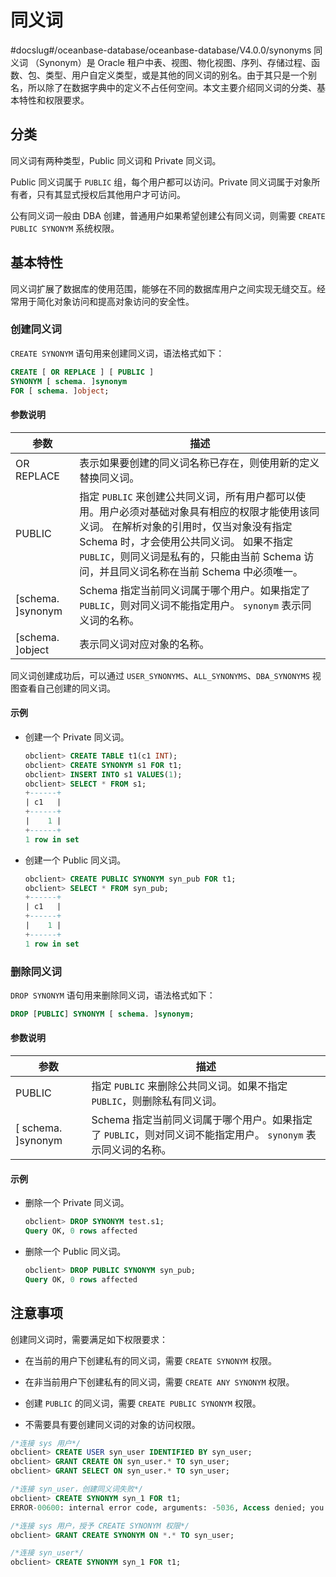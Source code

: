 同义词 
========================
#docslug#/oceanbase-database/oceanbase-database/V4.0.0/synonyms
同义词 （Synonym）是 Oracle 租户中表、视图、物化视图、序列、存储过程、函数、包、类型、用户自定义类型，或是其他的同义词的别名。由于其只是一个别名，所以除了在数据字典中的定义不占任何空间。本文主要介绍同义词的分类、基本特性和权限要求。

分类 
-----------------------

同义词有两种类型，Public 同义词和 Private 同义词。

Public 同义词属于 `PUBLIC` 组，每个用户都可以访问。Private 同义词属于对象所有者，只有其显式授权后其他用户才可访问。

公有同义词一般由 DBA 创建，普通用户如果希望创建公有同义词，则需要 `CREATE PUBLIC SYNONYM` 系统权限。

基本特性 
-------------------------

同义词扩展了数据库的使用范围，能够在不同的数据库用户之间实现无缝交互。经常用于简化对象访问和提高对象访问的安全性。

### 创建同义词 

`CREATE SYNONYM` 语句用来创建同义词，语法格式如下：

```sql
CREATE [ OR REPLACE ] [ PUBLIC ]
SYNONYM [ schema. ]synonym
FOR [ schema. ]object;
```



#### **参数说明** 



|       **参数**        |                                                                                              **描述**                                                                                              |
|---------------------|--------------------------------------------------------------------------------------------------------------------------------------------------------------------------------------------------|
| OR REPLACE          | 表示如果要创建的同义词名称已存在，则使用新的定义替换同义词。                                                                                                                                                                   |
| PUBLIC              | 指定 `PUBLIC` 来创建公共同义词，所有用户都可以使用。用户必须对基础对象具有相应的权限才能使用该同义词。 在解析对象的引用时，仅当对象没有指定 Schema 时，才会使用公共同义词。 如果不指定 `PUBLIC`，则同义词是私有的，只能由当前 Schema 访问，并且同义词名称在当前 Schema 中必须唯一。 |
| \[schema. \]synonym | Schema 指定当前同义词属于哪个用户。如果指定了 `PUBLIC`，则对同义词不能指定用户。 `synonym` 表示同义词的名称。                                                                                                             |
| \[schema. \]object  | 表示同义词对应对象的名称。                                                                                                                                                                                    |



同义词创建成功后，可以通过 `USER_SYNONYMS`、`ALL_SYNONYMS`、`DBA_SYNONYMS` 视图查看自己创建的同义词。

#### 示例 

* 创建一个 Private 同义词。

  ```sql
  obclient> CREATE TABLE t1(c1 INT);
  obclient> CREATE SYNONYM s1 FOR t1;
  obclient> INSERT INTO s1 VALUES(1);
  obclient> SELECT * FROM s1;
  +------+
  | c1   |
  +------+
  |    1 |
  +------+
  1 row in set
  ```

  


* 创建一个 Public 同义词。

  ```sql
  obclient> CREATE PUBLIC SYNONYM syn_pub FOR t1;
  obclient> SELECT * FROM syn_pub;
  +------+
  | c1   |
  +------+
  |    1 |
  +------+
  1 row in set
  ```

  




### 删除同义词 

`DROP SYNONYM` 语句用来删除同义词，语法格式如下：

```sql
DROP [PUBLIC] SYNONYM [ schema. ]synonym;
```



#### **参数说明** 



|        **参数**        |                                                **描述**                                                 |
|----------------------|-------------------------------------------------------------------------------------------------------|
| PUBLIC               | 指定 `PUBLIC` 来删除公共同义词。如果不指定 `PUBLIC`，则删除私有同义词。                                                         |
| \[ schema. \]synonym | Schema 指定当前同义词属于哪个用户。如果指定了 `PUBLIC`，则对同义词不能指定用户。 `synonym` 表示同义词的名称。 |



#### **示例** 

* 删除一个 Private 同义词。

  ```sql
  obclient> DROP SYNONYM test.s1;
  Query OK, 0 rows affected
  ```

  




* 删除一个 Public 同义词。

  ```sql
  obclient> DROP PUBLIC SYNONYM syn_pub;
  Query OK, 0 rows affected
  ```

  




注意事项 
-------------

创建同义词时，需要满足如下权限要求：

* 在当前的用户下创建私有的同义词，需要 `CREATE SYNONYM` 权限。

  

* 在非当前用户下创建私有的同义词，需要 `CREATE ANY SYNONYM` 权限。

  

* 创建 `PUBLIC` 的同义词，需要 `CREATE PUBLIC SYNONYM` 权限。

  

* 不需要具有要创建同义词的对象的访问权限。

  




```sql
/*连接 sys 用户*/
obclient> CREATE USER syn_user IDENTIFIED BY syn_user;
obclient> GRANT CREATE ON syn_user.* TO syn_user;
obclient> GRANT SELECT ON syn_user.* TO syn_user;

/*连接 syn_user，创建同义词失败*/
obclient> CREATE SYNONYM syn_1 FOR t1;
ERROR-00600: internal error code, arguments: -5036, Access denied; you need (at least one of) the CREATE SYNONYM privilege(s) for this operation

/*连接 sys 用户，授予 CREATE SYNONYM 权限*/
obclient> GRANT CREATE SYNONYM ON *.* TO syn_user;

/*连接 syn_user*/
obclient> CREATE SYNONYM syn_1 FOR t1;
```


